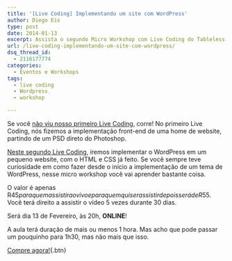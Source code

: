 ```yaml
---
title: '[Live Coding] Implementando um site com WordPress'
author: Diego Eis
type: post
date: 2014-01-13
excerpt: Assista o segundo Micro Workshop com Live Coding do Tableless. Desta vez iremos implementar um site em Wordpress.
url: /live-coding-implementando-um-site-com-wordpress/
dsq_thread_id:
  - 2116177774
categories:
  - Eventos e Workshops
tags:
  - live coding
  - Wordpress
  - workshop

---
```

Se você [não viu nosso primeiro Live Coding][1], corre! No primeiro Live Coding, nós fizemos a implementação front-end de uma home de website, partindo de um PSD direto do Photoshop.

[Neste segundo Live Coding][2], iremos implementar o WordPress em um pequeno website, com o HTML e CSS já feito. Se você sempre teve curiosidade em como fazer desde o início a implementação de um tema de WordPress, nesse micro workshop você vai aprender bastante coisa.

O valor é apenas R$45 para quem assistir ao vivo e para quem quiser assistir depois será de R$55. Você terá direito a assistir o vídeo 5 vezes durante 30 dias.

Será dia 13 de Fevereiro, às 20h, **ONLINE**!
  
A aula terá duração de mais ou menos 1 hora. Mas acho que pode passar um pouquinho para 1h30, mas não mais que isso.

[Compre agora!][2]{.btn}

 [1]: http://tableless.com.br/assista-live-coding-codificando-um-layout-com-htmlcss/
 [2]: https://www.eventials.com/pt-br/tableless/wordpress-fazendo-um-site-institucional-com-wordpress/